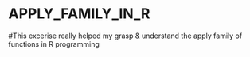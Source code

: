 # APPLY_FAMILY_IN_R

#This excerise really helped my grasp & understand the apply family of functions in R programming
